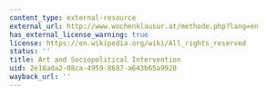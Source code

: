 ```yaml
---
content_type: external-resource
external_url: http://www.wochenklausur.at/methode.php?lang=en
has_external_license_warning: true
license: https://en.wikipedia.org/wiki/All_rights_reserved
status: ''
title: Art and Sociopolitical Intervention
uid: 2e18ada2-08ca-4959-8687-a643b65a9928
wayback_url: ''
---
```

